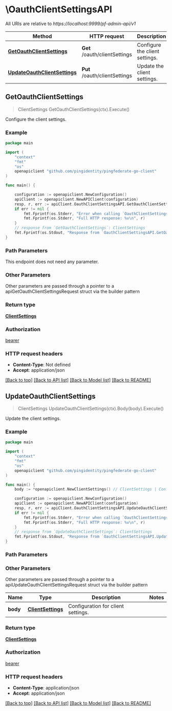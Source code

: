 # \OauthClientSettingsAPI

All URIs are relative to *https://localhost:9999/pf-admin-api/v1*

Method | HTTP request | Description
------------- | ------------- | -------------
[**GetOauthClientSettings**](OauthClientSettingsAPI.md#GetOauthClientSettings) | **Get** /oauth/clientSettings | Configure the client settings.
[**UpdateOauthClientSettings**](OauthClientSettingsAPI.md#UpdateOauthClientSettings) | **Put** /oauth/clientSettings | Update the client settings.



## GetOauthClientSettings

> ClientSettings GetOauthClientSettings(ctx).Execute()

Configure the client settings.

### Example

```go
package main

import (
    "context"
    "fmt"
    "os"
    openapiclient "github.com/pingidentity/pingfederate-go-client"
)

func main() {

    configuration := openapiclient.NewConfiguration()
    apiClient := openapiclient.NewAPIClient(configuration)
    resp, r, err := apiClient.OauthClientSettingsAPI.GetOauthClientSettings(context.Background()).Execute()
    if err != nil {
        fmt.Fprintf(os.Stderr, "Error when calling `OauthClientSettingsAPI.GetOauthClientSettings``: %v\n", err)
        fmt.Fprintf(os.Stderr, "Full HTTP response: %v\n", r)
    }
    // response from `GetOauthClientSettings`: ClientSettings
    fmt.Fprintf(os.Stdout, "Response from `OauthClientSettingsAPI.GetOauthClientSettings`: %v\n", resp)
}
```

### Path Parameters

This endpoint does not need any parameter.

### Other Parameters

Other parameters are passed through a pointer to a apiGetOauthClientSettingsRequest struct via the builder pattern


### Return type

[**ClientSettings**](ClientSettings.md)

### Authorization

[bearer](../README.md#bearer)

### HTTP request headers

- **Content-Type**: Not defined
- **Accept**: application/json

[[Back to top]](#) [[Back to API list]](../README.md#documentation-for-api-endpoints)
[[Back to Model list]](../README.md#documentation-for-models)
[[Back to README]](../README.md)


## UpdateOauthClientSettings

> ClientSettings UpdateOauthClientSettings(ctx).Body(body).Execute()

Update the client settings.

### Example

```go
package main

import (
    "context"
    "fmt"
    "os"
    openapiclient "github.com/pingidentity/pingfederate-go-client"
)

func main() {
    body := *openapiclient.NewClientSettings() // ClientSettings | Configuration for client settings.

    configuration := openapiclient.NewConfiguration()
    apiClient := openapiclient.NewAPIClient(configuration)
    resp, r, err := apiClient.OauthClientSettingsAPI.UpdateOauthClientSettings(context.Background()).Body(body).Execute()
    if err != nil {
        fmt.Fprintf(os.Stderr, "Error when calling `OauthClientSettingsAPI.UpdateOauthClientSettings``: %v\n", err)
        fmt.Fprintf(os.Stderr, "Full HTTP response: %v\n", r)
    }
    // response from `UpdateOauthClientSettings`: ClientSettings
    fmt.Fprintf(os.Stdout, "Response from `OauthClientSettingsAPI.UpdateOauthClientSettings`: %v\n", resp)
}
```

### Path Parameters



### Other Parameters

Other parameters are passed through a pointer to a apiUpdateOauthClientSettingsRequest struct via the builder pattern


Name | Type | Description  | Notes
------------- | ------------- | ------------- | -------------
 **body** | [**ClientSettings**](ClientSettings.md) | Configuration for client settings. | 

### Return type

[**ClientSettings**](ClientSettings.md)

### Authorization

[bearer](../README.md#bearer)

### HTTP request headers

- **Content-Type**: application/json
- **Accept**: application/json

[[Back to top]](#) [[Back to API list]](../README.md#documentation-for-api-endpoints)
[[Back to Model list]](../README.md#documentation-for-models)
[[Back to README]](../README.md)

